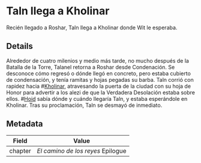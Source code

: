 # Taln llega a Kholinar
Recién llegado a Roshar, Taln llega a Kholinar donde Wit le esperaba. 

## Details
Alrededor de cuatro milenios y medio más tarde, no mucho después de la Batalla de la Torre, Talanel retorna a Roshar desde Condenación. Se desconoce cómo regresó o dónde llegó en concreto, pero estaba cubierto de condensación, y tenía ramitas y hojas pegadas su barba. Taln corrió con rapidez hacia #[Kholinar](locations/kholinar), atravesando la puerta de la ciudad con su hoja de Honor para advertir a los alezi de que la Verdadera Desolación estaba sobre ellos. #[Hoid](characters/wit) sabía dónde y cuándo llegaría Taln, y estaba esperándole en Kholinar. Tras su proclamación, Taln se desmayó de inmediato.

## Metadata
| Field | Value |
| ----- | ----- |
| chapter | *El camino de los reyes* Epilogue |
